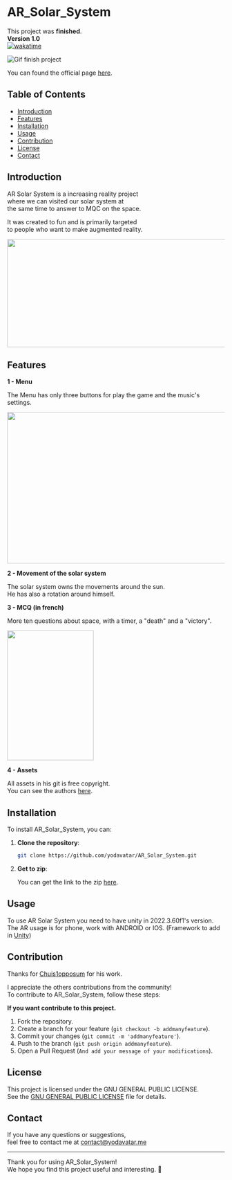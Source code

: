# AR_Solar_System
This project was **finished**.<br>
__**Version 1.0**__<br>
[![wakatime](https://wakatime.com/badge/user/17a8cdf0-54fb-45e9-92bc-ada49bd926d7/project/3e99e6da-540f-4ef5-bf79-2b4d962fe482.svg)](https://wakatime.com/badge/user/17a8cdf0-54fb-45e9-92bc-ada49bd926d7/project/3e99e6da-540f-4ef5-bf79-2b4d962fe482)

![Gif finish project](https://media.tenor.com/w7D79HmiUKwAAAAM/rolando-check.gif)

You can found the official page [here](https://yodavatar.me/projects/AR_Solar_System).

## Table of Contents

- [Introduction](#introduction)
- [Features](#features)
- [Installation](#installation)
- [Usage](#usage)
- [Contribution](#contribution)
- [License](#license)
- [Contact](#contact)

## Introduction

AR Solar System is a increasing reality project<br>
where we can visited our solar system at<br>
the same time to answer to MQC on the space.<br>

It was created to fun and is primarily targeted<br>
to people who want to make augmented reality.<br>

<img src="https://github.com/user-attachments/assets/585e330b-0e2a-41d2-a8e7-77623a27643e" width="600" height="250"/>

## Features

__**1 - Menu**__

The Menu has only three buttons for play the game and the music's settings.<br>

<img src="https://github.com/user-attachments/assets/d7815ac2-3a06-42f3-b459-6adecd0be3c0" width="600" height="350"/>

__**2 - Movement of the solar system**__

The solar system owns the movements around the sun.<br>
He has also a rotation around himself.<br>

__**3 - MCQ (in french)**__

More ten questions about space, with a timer, a "death" and a "victory".<br>

<img src="https://github.com/user-attachments/assets/03c7864d-8e7f-4d17-97ee-7b3093a242eb" width="200" height="300"/>

__**4 - Assets**__

All assets in his git is free copyright.<br>
You can see the authors [here](https://github.com/Yodavatar/AR_Solar_System/blob/main/authors.txt).<br>

## Installation

To install AR_Solar_System, you can:

1. **Clone the repository**:

   ```bash
   git clone https://github.com/yodavatar/AR_Solar_System.git
   ```
   
2. **Get to zip**:

   
   You can get the link to the zip [here](https://github.com/Yodavatar/AR_Solar_System/archive/refs/heads/main.zip).
   <br>

## Usage


To use AR Solar System you need to have unity in 2022.3.60f1's version.<br>
The AR usage is for phone, work with ANDROID or IOS. (Framework to add in [Unity](https://unity.com/)) <br>


## Contribution


Thanks for [Chuis1opposum](https://github.com/chuis1opposum) for his work.<br>

I appreciate the others contributions from the community!<br>
To contribute to AR_Solar_System, follow these steps:<br>


__**If you want contribute to this project.**__


1. Fork the repository.
2. Create a branch for your feature (`git checkout -b addmanyfeature`).
3. Commit your changes (`git commit -m 'addmanyfeature'`).
4. Push to the branch (`git push origin addmanyfeature`).
5. Open a Pull Request (`And add your message of your modifications`).


## License


This project is licensed under the GNU GENERAL PUBLIC LICENSE.<br>
See the [GNU GENERAL PUBLIC LICENSE](LICENSE) file for details.<br>


## Contact

If you have any questions or suggestions, <br>
feel free to contact me at contact@yodavatar.me <br>


---


Thank you for using AR_Solar_System!<br>
We hope you find this project useful and interesting. 🚀<br>
